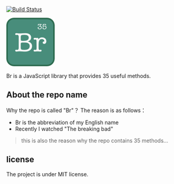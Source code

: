 [![Build Status](https://travis-ci.org/Brant-Ma/Br.svg?branch=master)](https://travis-ci.org/Brant-Ma/Br)

![Br](./logo.png)

Br is a JavaScript library that provides 35 useful methods.

## About the repo name

Why the repo is called "Br"？ The reason is as follows：

- Br is the abbreviation of my English name
- Recently I watched "The breaking bad"

> this is also the reason why the repo contains 35 methods...

## license

The project is under MIT license.
